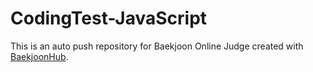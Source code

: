# CodingTest-JavaScript
This is an auto push repository for Baekjoon Online Judge created with [BaekjoonHub](https://github.com/BaekjoonHub/BaekjoonHub).
